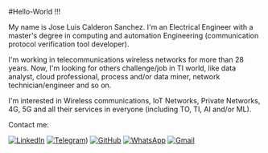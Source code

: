 #Hello-World !!!

My name is Jose Luis Calderon Sanchez. I'm an Electrical Engineer with a master's degree in computing and automation Engineering (communication protocol verification  tool developer).

I'm working in telecommunications wireless networks for more than 28 years. Now, I'm looking for others challenge/job in TI world, like data analyst, cloud professional, process and/or data miner, network technician/engineer and so on.

I'm interested in Wireless communications, IoT Networks, Private Networks, 4G, 5G and all their services in everyone (including TO, TI, AI and/or ML).

Contact me:

[![LinkedIn](https://img.shields.io/badge/LinkedIn-0077B5?style=for-the-badge&logo=linkedin&logoColor=white)](https://www.linkedin.com/in/jlcs1965/)
[![Telegram](https://img.shields.io/badge/Telegram-000?style=for-the-badge&logo=telegram&logoColor=2CA5E0)](https://t.me/jlcalderons_br))
[![GitHub](https://img.shields.io/badge/GitHub-100000?style=for-the-badge&logo=github&logoColor=white)](https://github.com/jlcalderons/)
[![WhatsApp](https://img.shields.io/badge/WhatsApp-25D366?style=for-the-badge&logo=whatsapp&logoColor=white)](https://wa.me/5522998112560)
[![Gmail](https://img.shields.io/badge/Gmail-333333?style=for-the-badge&logo=gmail&logoColor=red)](mailto:jlcalderons@gmail.comi)

<!---
jlcalderons/jlcalderons is a ✨ special ✨ repository because its `README.md` (this file) appears on your GitHub profile.
You can click the Preview link to take a look at your changes.
--->
